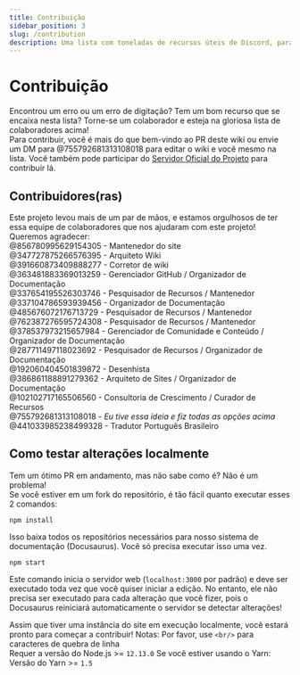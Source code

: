 ```yaml
---
title: Contribuição
sidebar_position: 3
slug: /contribution
description: Uma lista com toneladas de recursos úteis de Discord, para todos os tipos de usuários, de iniciantes a usuários avançados.
---
```


# Contribuição

Encontrou um erro ou um erro de digitação? Tem um bom recurso que se encaixa nesta lista? Torne-se um colaborador e esteja na gloriosa lista de colaboradores acima! <br/>
Para contribuir, você é mais do que bem-vindo ao PR deste wiki ou envie um DM para @755792681313108018 para editar o wiki e você mesmo na lista.
Você também pode participar do [Servidor Oficial do Projeto](https://discord.gg/yxbqz9pNxS) para contribuir lá.

## Contribuidores(ras)

Este projeto levou mais de um par de mãos, e estamos orgulhosos de ter essa equipe de colaboradores que nos ajudaram com este projeto!<br/>
Queremos agradecer:<br/>
@856780995629154305 - Mantenedor do site <br/>
@347727875266576395 - Arquiteto Wiki <br/>
@391660873409888277 - Corretor de wiki <br/>
@363481883369013259 - Gerenciador GitHub / Organizador de Documentação<br/>
@337654195526303746 - Pesquisador de Recursos / Mantenedor<br/>
@337104786593939456 - Organizador de Documentação<br/>
@485676072176713729 - Pesquisador de Recursos / Mantenedor<br/>
@762387276595724308 - Pesquisador de Recursos / Mantenedor<br/>
@378537973215657984 - Gerenciador de Comunidade e Conteúdo / Organizador de Documentação<br/>
@287711497118023692 - Pesquisador de Recursos / Organizador de Documentação<br/>
@192060404501839872 - Desenhista<br/>
@386861188891279362 - Arquiteto de Sites / Organizador de Documentação<br/>
@102102717165506560 - Consultoria de Crescimento / Curador de Recursos<br/>
@755792681313108018 - *Eu tive essa ideia e fiz todas as opções acima*
@441033985238499328 - Tradutor Português Brasileiro

## Como testar alterações localmente

Tem um ótimo PR em andamento, mas não sabe como é? Não é um problema!<br/>
Se você estiver em um fork do repositório, é tão fácil quanto executar esses 2 comandos:

```
npm install
```

Isso baixa todos os repositórios necessários para nosso sistema de documentação (Docusaurus). Você só precisa executar isso uma vez.

```
npm start
```

Este comando inicia o servidor web (``localhost:3000`` por padrão) e deve ser executado toda vez que você quiser iniciar a edição.
No entanto, ele não precisa ser executado para cada alteração que você fizer, pois o Docusaurus reiniciará automaticamente o servidor se detectar alterações!

Assim que tiver uma instância do site em execução localmente, você estará pronto para começar a contribuir!
Notas: Por favor, use ``<br/>`` para caracteres de quebra de linha<br/>
Requer a versão do Node.js >= ``12.13.0``
Se você estiver usando o Yarn: Versão do Yarn >= ``1.5``
